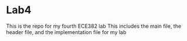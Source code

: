 Lab4
====

This is the repo for my fourth ECE382 lab
This includes the main file, the header file, and the implementation file for my lab

